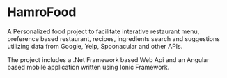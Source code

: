# HamroFood

A Personalized food project to facilitate interative restaurant menu, preference based restaurant, recipes, 
ingredients search and suggestions utilizing data from Google, Yelp, Spoonacular and other APIs.

The project includes a .Net Framework based Web Api and an Angular based mobile application written using Ionic Framework.
